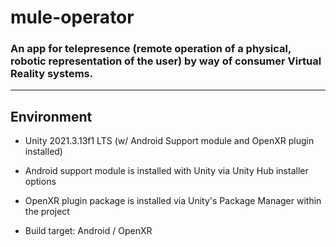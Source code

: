 

<h1>mule-operator</h1>

<h3>An app for telepresence (remote operation of a physical, robotic representation of the user) by way of consumer Virtual Reality systems.</h3>

_________________________________

<h2>Environment</h2>

- Unity 2021.3.13f1 LTS (w/ Android Support module and OpenXR plugin installed)

- Android support module is installed with Unity via Unity Hub installer options

- OpenXR plugin package is installed via Unity's Package Manager within the project

- Build target: Android / OpenXR
